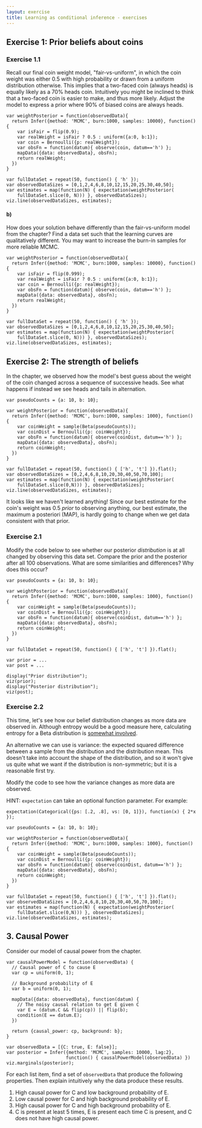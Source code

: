 ```yaml
---
layout: exercise
title: Learning as conditional inference - exercises
---
```


## Exercise 1: Prior beliefs about coins

### Exercise 1.1

Recall our final coin weight model, "fair-vs-uniform", in which the coin weight was either 0.5 with high probability or drawn from a uniform distribution otherwise.
This implies that a two-faced coin (always heads) is equally likely as a 70% heads coin.
Intuitively you might be inclined to think that a two-faced coin is easier to make, and thus more likely.
Adjust the model to express a prior where 90% of biased coins are always heads.

~~~~
var weightPosterior = function(observedData){
  return Infer({method: 'MCMC', burn:1000, samples: 10000}, function() {
    var isFair = flip(0.9);
    var realWeight = isFair ? 0.5 : uniform({a:0, b:1});
    var coin = Bernoulli({p: realWeight});
    var obsFn = function(datum){ observe(coin, datum=='h') };
    mapData({data: observedData}, obsFn);
    return realWeight;
  })
}

var fullDataSet = repeat(50, function() { 'h' });
var observedDataSizes = [0,1,2,4,6,8,10,12,15,20,25,30,40,50];
var estimates = map(function(N) { expectation(weightPosterior(
	fullDataSet.slice(0, N))) }, observedDataSizes);
viz.line(observedDataSizes, estimates);
~~~~

#### b)

How does your solution behave differently than the fair-vs-uniform model from the chapter?
Find a data set such that the learning curves are qualitatively different.
You may want to increase the burn-in samples for more reliable MCMC.

~~~~
var weightPosterior = function(observedData){
  return Infer({method: 'MCMC', burn:1000, samples: 10000}, function() {
    var isFair = flip(0.999);
    var realWeight = isFair ? 0.5 : uniform({a:0, b:1});
    var coin = Bernoulli({p: realWeight});
    var obsFn = function(datum){ observe(coin, datum=='h') };
    mapData({data: observedData}, obsFn);
    return realWeight;
  })
}

var fullDataSet = repeat(50, function() { 'h' });
var observedDataSizes = [0,1,2,4,6,8,10,12,15,20,25,30,40,50];
var estimates = map(function(N) { expectation(weightPosterior(
	fullDataSet.slice(0, N))) }, observedDataSizes);
viz.line(observedDataSizes, estimates);
~~~~


## Exercise 2: The strength of beliefs

In the chapter, we observed how the model's best guess about the weight of the coin changed across a sequence of successive heads.
See what happens if instead we see heads and tails in alternation.

~~~~
var pseudoCounts = {a: 10, b: 10};

var weightPosterior = function(observedData){
  return Infer({method: 'MCMC', burn:1000, samples: 1000}, function() {
    var coinWeight = sample(Beta(pseudoCounts));
    var coinDist = Bernoulli({p: coinWeight});
    var obsFn = function(datum){ observe(coinDist, datum=='h') };
    mapData({data: observedData}, obsFn);
    return coinWeight;
  })
}

var fullDataSet = repeat(50, function() { ['h', 't'] }).flat();
var observedDataSizes = [0,2,4,6,8,10,20,30,40,50,70,100];
var estimates = map(function(N) { expectation(weightPosterior(
	fullDataSet.slice(0,N))) }, observedDataSizes);
viz.line(observedDataSizes, estimates);
~~~~

It looks like we haven't learned anything!
Since our best estimate for the coin's weight was 0.5 *prior* to observing anything, our best estimate, the maximum a posteriori (MAP), is hardly going to change when we get data consistent with that prior.

### Exercise 2.1

Modify the code below to see whether our posterior *distribution* is at all changed by observing this data set.
Compare the prior and the posterior after all 100 observations.
What are some similarities and differences?
Why does this occur?

~~~~
var pseudoCounts = {a: 10, b: 10};

var weightPosterior = function(observedData){
  return Infer({method: 'MCMC', burn:1000, samples: 1000}, function() {
    var coinWeight = sample(Beta(pseudoCounts));
    var coinDist = Bernoulli({p: coinWeight});
    var obsFn = function(datum){ observe(coinDist, datum=='h') };
    mapData({data: observedData}, obsFn);
    return coinWeight;
  })
}

var fullDataSet = repeat(50, function() { ['h', 't'] }).flat();

var prior = ...
var post = ...

display("Prior distribution");
viz(prior);
display("Posterior distribution");
viz(post);
~~~~


### Exercise 2.2

This time, let's see how our belief distribution changes as more data are observed in.
Although entropy would be a good measure here, calculating entropy for a Beta distribution is [somewhat involved](https://en.wikipedia.org/wiki/Beta_distribution#Quantities_of_information_(entropy)). 

An alternative we can use is variance: the expected squared difference between a sample from the distribution and the distribution mean.
This doesn't take into account the shape of the distribution, and so it won't give us quite what we want if the distribution is non-symmetric; but it is a reasonable first try. 

Modify the code to see how the variance changes as more data are observed.

HINT: `expectation` can take an optional function parameter. For example:
~~~~norun
expectation(Categorical({ps: [.2, .8], vs: [0, 1]}), function(x) { 2*x });
~~~~

~~~~
var pseudoCounts = {a: 10, b: 10};

var weightPosterior = function(observedData){
  return Infer({method: 'MCMC', burn:1000, samples: 1000}, function() {
    var coinWeight = sample(Beta(pseudoCounts));
    var coinDist = Bernoulli({p: coinWeight});
    var obsFn = function(datum){ observe(coinDist, datum=='h') };
    mapData({data: observedData}, obsFn);
    return coinWeight;
  })
}

var fullDataSet = repeat(50, function() { ['h', 't'] }).flat();
var observedDataSizes = [0,2,4,6,8,10,20,30,40,50,70,100];
var estimates = map(function(N) { expectation(weightPosterior(
	fullDataSet.slice(0,N))) }, observedDataSizes);
viz.line(observedDataSizes, estimates);
~~~~


## 3. Causal Power

Consider our model of causal power from the chapter.

~~~~
var causalPowerModel = function(observedData) {
  // Causal power of C to cause E
  var cp = uniform(0, 1);

  // Background probability of E
  var b = uniform(0, 1);

  mapData({data: observedData}, function(datum) {
    // The noisy causal relation to get E given C
    var E = (datum.C && flip(cp)) || flip(b);
    condition(E == datum.E);
  })

  return {causal_power: cp, background: b};
}

var observedData = [{C: true, E: false}];
var posterior = Infer({method: 'MCMC', samples: 10000, lag:2},
                      function() { causalPowerModel(observedData) })
viz.marginals(posterior);
~~~~

For each list item, find a set of `observedData` that produce the following properties.
Then explain intuitively why the data produce these results.

1. High causal power for C and low background probability of E.
2. Low causal power for C and high background probability of E.
3. High causal power for C and high background probability of E.
4. C is present at least 5 times, E is present each time C is present, and C does not have high causal power.
